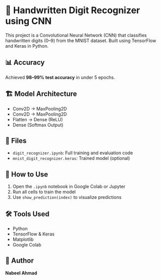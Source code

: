 # 🧠 Handwritten Digit Recognizer using CNN

This project is a Convolutional Neural Network (CNN) that classifies handwritten digits (0–9) from the MNIST dataset. Built using TensorFlow and Keras in Python.

## 📊 Accuracy
Achieved **98–99% test accuracy** in under 5 epochs.

## 🏗️ Model Architecture
- Conv2D → MaxPooling2D
- Conv2D → MaxPooling2D
- Flatten → Dense (ReLU)
- Dense (Softmax Output)

## 📁 Files
- `digit_recognizer.ipynb`: Full training and evaluation code
- `mnist_digit_recognizer.keras`: Trained model (optional)

## 🚀 How to Use
1. Open the `.ipynb` notebook in Google Colab or Jupyter
2. Run all cells to train the model
3. Use `show_prediction(index)` to visualize predictions

## 🛠️ Tools Used
- Python
- TensorFlow & Keras
- Matplotlib
- Google Colab

## 🤝 Author
**Nabeel Ahmad**
